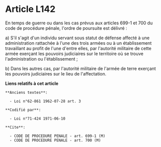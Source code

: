 # Article L142

En temps de guerre ou dans les cas prévus aux articles 699-1 et 700 du code de procédure pénale, l'ordre de poursuite est
délivré :

a) S'il s'agit d'un individu servant sous statut de défense affecté à une administration rattachée à l'une des trois armées
ou à un établissement travaillant au profit de l'une d'entre elles, par l'autorité militaire de cette armée exerçant les
pouvoirs judiciaires sur le territoire où se trouve l'administration ou l'établissement ;

b) Dans les autres cas, par l'autorité militaire de l'armée de terre exerçant les pouvoirs judiciaires sur le lieu de
l'affectation.

**Liens relatifs à cet article**

	**Anciens textes**:

	  - Loi n°62-861 1962-07-28 art. 3

	**Codifié par**:

	  - Loi n°71-424 1971-06-10

	**Cite**:

	  - CODE DE PROCEDURE PENALE - art. 699-1 (M)
	  - CODE DE PROCEDURE PENALE - art. 700 (M)
